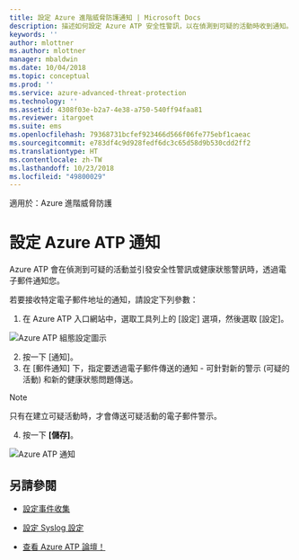 ```yaml
---
title: 設定 Azure 進階威脅防護通知 | Microsoft Docs
description: 描述如何設定 Azure ATP 安全性警訊，以在偵測到可疑的活動時收到通知。
keywords: ''
author: mlottner
ms.author: mlottner
manager: mbaldwin
ms.date: 10/04/2018
ms.topic: conceptual
ms.prod: ''
ms.service: azure-advanced-threat-protection
ms.technology: ''
ms.assetid: 4308f03e-b2a7-4e38-a750-540ff94faa81
ms.reviewer: itargoet
ms.suite: ems
ms.openlocfilehash: 79368731bcfef923466d566f06fe775ebf1caeac
ms.sourcegitcommit: e783df4c9d928fedf6dc3c65d58d9b530cdd2ff2
ms.translationtype: HT
ms.contentlocale: zh-TW
ms.lasthandoff: 10/23/2018
ms.locfileid: "49800029"
---
```

適用於：Azure 進階威脅防護


# <a name="set-azure-atp-notifications"></a>設定 Azure ATP 通知

Azure ATP 會在偵測到可疑的活動並引發安全性警訊或健康狀態警訊時，透過電子郵件通知您。 

若要接收特定電子郵件地址的通知，請設定下列參數：


1. 在 Azure ATP 入口網站中，選取工具列上的 [設定] 選項，然後選取 [設定]。

 ![Azure ATP 組態設定圖示](media/atp-config-menu.png)

2. 按一下 [通知]。
3. 在 [郵件通知] 下，指定要透過電子郵件傳送的通知 - 可針對新的警示 (可疑的活動) 和新的健康狀態問題傳送。 
 
 > [!NOTE]
 > 只有在建立可疑活動時，才會傳送可疑活動的電子郵件警示。
 
4. 按一下 **[儲存]**。

 ![Azure ATP 通知](media/atp-notifications.png)



## <a name="see-also"></a>另請參閱

- [設定事件收集](configure-event-collection.md)

- [設定 Syslog 設定](setting-syslog.md)
- [查看 Azure ATP 論壇！](https://aka.ms/azureatpcommunity)
